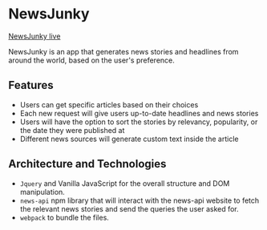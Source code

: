 # NewsJunky
[NewsJunky live](https://nadav35.github.io/News-Junky/)

NewsJunky is an app that generates news stories and headlines from around the world, based on the user's preference.





## Features
  * Users can get specific articles based on their choices
  * Each new request will give users up-to-date headlines and news stories
  * Users will have the option to sort the stories by relevancy, popularity, or the date they were published at
  * Different news sources will generate custom text inside the article

## Architecture and Technologies
  * `Jquery` and Vanilla JavaScript for the overall structure and DOM manipulation.
  * `news-api` npm library that will interact with the news-api website to fetch the relevant news stories and send the queries the user asked for.
  * `webpack` to bundle the files.
